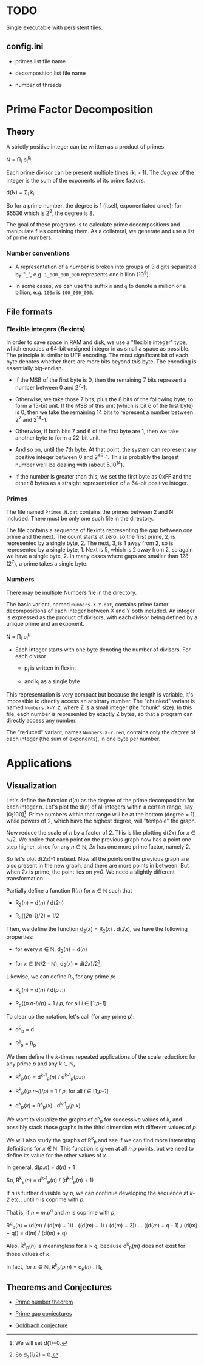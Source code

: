 # TODO

Single executable with persistent files.

## config.ini

- primes list file name

- decomposition list file name

- number of threads

# Prime Factor Decomposition

## Theory

A strictly positive integer can be written as a product of primes.

N = &Pi;<sub>i</sub> p<sub>i</sub><sup>k<sub>i</sub></sup>

Each prime divisor can be present multiple times (k<sub>i</sub> > 1).
The *degree* of the integer is the sum of the exponents of its prime factors.

d(N) = &Sigma;<sub>i</sub> k<sub>i</sub>

So for a prime number, the degree is 1 (itself, exponentiated once);
for 65536 which is 2<sup>8</sup>, the degree is 8.

The goal of these programs is to calculate prime decompositions
and manipulate files containing them.
As a collateral, we generate and use a list of prime numbers.

### Number conventions

- A representation of a number is broken into groups of 3 digits separated by "`_`",
e.g. `1_000_000_000` represents one billion (10<sup>9</sup>).

- In some cases, we can use the suffix `m` and `g` to denote a million or a billion,
e.g. `100m` is `100_000_000`.

## File formats

### Flexible integers (flexints)

In order to save space in RAM and disk, we use a "flexible integer" type,
which encodes a 64-bit unsigned integer in as small a space as possible.
The principle is similar to UTF encoding.
The most significant bit of each byte denotes whether there are more bits beyond this byte.
The encoding is essentially big-endian.

- If the MSB of the first byte is 0, then the remaining 7 bits represent a number between 0 and 2<sup>7</sup>-1.

- Otherwise, we take those 7 bits, plus the 8 bits of the following byte, to form a 15-bit unit.
If the MSB of this unit (which is bit 6 of the first byte) is 0, then we take the remaining 14 bits
to represent a number between 2<sup>7</sup> and 2<sup>14</sup>-1.

- Otherwise, if both bits 7 and 6 of the first byte are 1, then we take another byte
to form a 22-bit unit.

- And so on, until the 7th byte. At that point, the system can represent any positive integer
between 0 and 2<sup>49</sup>-1. This is probably the largest number we'll be dealing with (about 5.10<sup>14</sup>).

- If the number is greater than this, we set the first byte as 0xFF and the other 8 bytes as
a straight representation of a 64-bit positive integer.

### Primes

The file named `Primes.N.dat` contains the primes between 2 and N included.
There must be only one such file in the directory.

The file contains a sequence of flexints representing the gap between one prime and the next.
The count starts at zero, so the first prime, 2, is represented by a single byte, 2.
The next, 3, is 1 away from 2, so is represented by a single byte, 1.
Next is 5, which is 2 away from 2, so again we have a single byte, 2.
In many cases where gaps are smaller than 128 (2<sup>7</sup>), a prime takes a single byte.

### Numbers

There may be multiple Numbers file in the directory.

The basic variant, named `Numbers.X-Y.dat`, contains prime factor decompositions of each integer between X and Y both included.
An integer is expressed as the product of divisors, with each divisor being defined by a unique prime and an exponent.

N = &Pi;<sub>i</sub> p<sub>i</sub><sup>k</sup>

- Each integer starts with one byte denoting the number of divisors. For each divisor

    - p<sub>i</sub> is written in flexint

    - and k<sub>i</sub> as a single byte

This representation is very compact but because the length is variable, it's impossible to directly access an arbitrary number.
The "chunked" variant is named `Numbers.X-Y.Z`, where Z is a small integer (the "chunk" size).
In this file, each number is represented by exactly Z bytes, so that a program can directly access any number.

The "reduced" variant, names `Numbers.X-Y.red`, contains only the *degree* of each integer (the sum of exponents),
in one byte per number.

# Applications

## Visualization

Let's define the function d(*n*) as the degree of the prime decomposition for each integer n.
Let's plot the d(*n*) of all integers within a certain range, say ]0;100][^1].
Prime numbers within that range will be at the bottom (degree = 1),
while powers of 2, which have the highest degree, will "tentpole" the graph.

[^1]: We will set d(1)=0.

Now reduce the scale of *n* by a factor of 2.
This is like plotting d(*2x*) for *x* &isin; &Nopf;/2.
We notice that each point on the previous graph now has a point one step higher,
since for any *n* &isin; &Nopf;, *2n* has one more prime factor, namely 2.

So let's plot d(*2x*)-1 instead. Now all the points on the previous graph
are also present in the new graph, and there are more points in between.
But when *2x* is prime, the point lies on *y=0*.
We need a slightly different transformation.

Partially define a function R(*n*) for *n* &isin; &Nopf; such that

- R<sub>2</sub>(*n*) = d(*n*) / d(*2n*)

- R<sub>2</sub>((*2n-1*)/2) = 1/2

Then, we define the function d<sub>2</sub>(*x*) = R<sub>2</sub>(*x*) . d(*2x*),
we have the following properties:

- for every *n* &isin; &Nopf;, d<sub>2</sub>(*n*) = d(*n*)

- for *x* &isin; (&Nopf;/2 - &Nopf;), d<sub>2</sub>(*x*) = d(*2x*)/2[^2]

[^2]: So d<sub>2</sub>(1/2) = 0.

Likewise, we can define R<sub>p</sub> for any prime *p*:

- R<sub>p</sub>(*n*) = d(*n*) / d(*p.n*)

- R<sub>p</sub>((*p.n-i*)/*p*) = 1 / *p*, for all *i* &isin; [1;*p-1*]

To clear up the notation, let's call (for any prime *p*):

- d<sup>0</sup><sub>p</sub> = d

- R<sup>1</sup><sub>p</sub> = R<sub>p</sub>

We then define the *k*-times repeated applications of the scale reduction:
for any prime *p* and any *k* &isin; &Nopf;,

- R<sup>k</sup><sub>p</sub>(*n*) = d<sup>k-1</sup><sub>p</sub>(*n*) / d<sup>k-1</sup><sub>p</sub>(*p.n*)

- R<sup>k</sup><sub>p</sub>((*p.n-i*)/*p*) = 1 / *p*, for all *i* &isin; [1;*p-1*]

- d<sup>k</sup><sub>p</sub>(*x*) = R<sup>k</sup><sub>p</sub>(*x*) . d<sup>k-1</sup><sub>p</sub>(*p.x*)

We want to visualize the graphs of d<sup>k</sup><sub>p</sub> for successive values of *k*,
and possibly stack those graphs in the third dimension with different values of *p*.

We will also study the graphs of R<sup>k</sup><sub>p</sub> and see if we can find
more interesting definitions for *x* &notin; &Nopf;. This function is given at all *n.p* points,
but we need to define its value for the other values of *x*.

In general, d(*p.n*) = d(*n*) + 1

So, R<sup>k</sup><sub>p</sub>(*n*) = d<sup>k-1</sup><sub>p</sub>(*n*) / (d<sup>k-1</sup><sub>p</sub>(*n*) + 1)

If *n* is further divisible by *p*, we can continue developing the sequence at *k-2* etc., until *n* is coprime with *p*.

That is, if *n* = *m*.*p<sup>q</sup>* and *m* is coprime with *p*,

R<sup>q</sup><sub>p</sub>(*n*)
= (d(*m*) / (d(*m*) + 1)) . ((d(*m*) + 1) / (d(*m*) + 2)) ... ((d(*m*) + q - 1) / (d(*m*) + q))
= d(*m*) / (d(*m*) + q)

Also, R<sup>k</sup><sub>p</sub>(*n*) is meaningless for *k* > *q*,
because d<sup>k</sup><sub>p</sub>(*m*) does not exist for those values of *k*.

In fact, for *n* &isin; &Nopf;, R<sup>k</sup><sub>p</sub>(*p.n*) = d<sub>p</sub>(*n*) . &Pi;<sub>k</sub>

## Theorems and Conjectures

- [Prime number theorem](https://en.wikipedia.org/wiki/Prime_number_theorem)

- [Prime gap conjectures](https://en.wikipedia.org/wiki/Prime_gap)

- [Goldbach conjecture](https://en.wikipedia.org/wiki/Goldbach%27s_conjecture)
